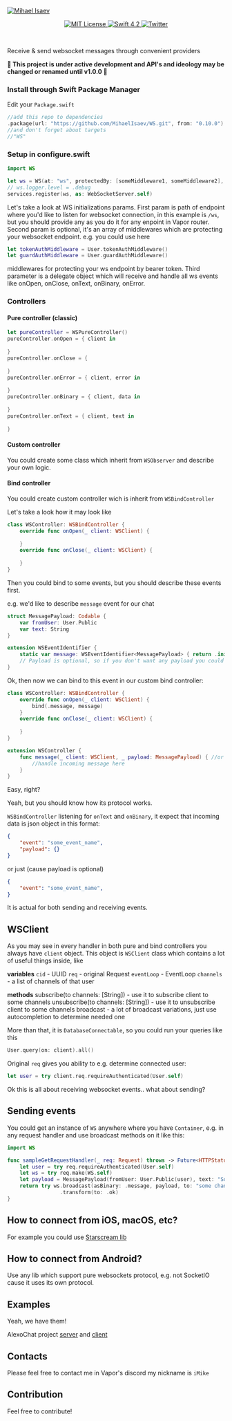 [![Mihael Isaev](https://user-images.githubusercontent.com/1272610/50386554-68238c80-0702-11e9-88ad-965ebfd75812.png)](http://mihaelisaev.com)

<p align="center">
    <a href="LICENSE">
        <img src="https://img.shields.io/badge/license-MIT-brightgreen.svg" alt="MIT License">
    </a>
    <a href="https://swift.org">
        <img src="https://img.shields.io/badge/swift-4.2-brightgreen.svg" alt="Swift 4.2">
    </a>
    <a href="https://twitter.com/VaporRussia">
        <img src="https://img.shields.io/badge/twitter-VaporRussia-5AA9E7.svg" alt="Twitter">
    </a>
</p>
<br>

Receive & send websocket messages through convenient providers

**🚧 This project is under active development and API's and ideology may be changed or renamed until v1.0.0 🚧**

### Install through Swift Package Manager

Edit your `Package.swift`

```swift
//add this repo to dependencies
.package(url: "https://github.com/MihaelIsaev/WS.git", from: "0.10.0")
//and don't forget about targets
//"WS"
```

### Setup in configure.swift

```swift
import WS

let ws = WS(at: "ws", protectedBy: [someMiddleware1, someMiddleware2], delegate: SOME_CONTROLLER)
// ws.logger.level = .debug
services.register(ws, as: WebSocketServer.self)
```
Let's take a look at WS initializations params.
First param is path of endpoint where you'd like to listen for websocket connection, in this example is `/ws`, but you should provide any as you do it for any enpoint in Vapor router.
Second param is optional, it's an array of middlewares which are protecting your websocket endpoint. e.g. you could use here 
```swift
let tokenAuthMiddleware = User.tokenAuthMiddleware()
let guardAuthMiddleware = User.guardAuthMiddleware()
```
middlewares for protecting your ws endpoint by bearer token.
Third parameter is a delegate object which will receive and handle all ws events like onOpen, onClose, onText, onBinary, onError.

### Controllers

#### Pure controller (classic)

```swift
let pureController = WSPureController()
pureController.onOpen = { client in
    
}
pureController.onClose = {
    
}
pureController.onError = { client, error in
    
}
pureController.onBinary = { client, data in
    
}
pureController.onText = { client, text in
    
}
```

#### Custom controller

You could create some class which inherit from `WSObserver` and describe your own logic.

#### Bind controller

You could create custom controller wich is inherit from `WSBindController`

Let's take a look how it may look like
```swift
class WSController: WSBindController {
    override func onOpen(_ client: WSClient) {
        
    }
    override func onClose(_ client: WSClient) {
        
    }
}
```
Then you could bind to some events, but you should describe these events first.

e.g. we'd like to describe `message` event for our chat
```swift
struct MessagePayload: Codable {
    var fromUser: User.Public
    var text: String
}

extension WSEventIdentifier {
    static var message: WSEventIdentifier<MessagePayload> { return .init("message") }
    // Payload is optional, so if you don't want any payload you could provide `NoPayload` as a paylaod class.
}
```
Ok, then now we can bind to this event in our custom bind controller:
```swift
class WSController: WSBindController {
    override func onOpen(_ client: WSClient) {
        bind(.message, message)
    }
    override func onClose(_ client: WSClient) {
        
    }
}

extension WSController {
    func message(_ client: WSClient, _ payload: MessagePayload) { //or without payload if it's not needed!
        //handle incoming message here
    }
}
```
Easy, right?

Yeah, but you should know how its protocol works.

`WSBindController` listening for `onText` and `onBinary`, it expect that incoming data is json object in this format:
```json
{
    "event": "some_event_name",
    "payload": {}
}
```
or just (cause payload is optional)
```json
{
    "event": "some_event_name",
}
```
It is actual for both sending and receiving events.

## WSClient

As you may see in every handler in both pure and bind controllers you always have `client` object. This object is `WSClient` class which contains a lot of useful things inside, like

**variables**
`cid` - UUID
`req` - original Request
`eventLoop` - EventLoop
`channels` - a list of channels of that user

**methods**
subscribe(to channels: [String]) - use it to subscribe client to some channels
unsubscribe(to channels: [String]) - use it to unsubscribe client to some channels
broadcast - a lot of broadcast variations, just use autocompletion to determine needed one

More than that, it is `DatabaseConnectable`, so you could run your queries like this
```swift
User.query(on: client).all()
```

Original `req` gives you ability to e.g. determine connected user:
```swift
let user = try client.req.requireAuthenticated(User.self)
```

Ok this is all about receiving websocket events.. what about sending?

## Sending events

You could get an instance of `WS` anywhere where you have `Container`, e.g. in any request handler and use broadcast methods on it like this:
```swift
import WS

func sampleGetRequestHandler(_ req: Request) throws -> Future<HTTPStatus> {
    let user = try req.requireAuthenticated(User.self)
    let ws = try req.make(WS.self)
    let payload = MessagePayload(fromUser: User.Public(user), text: "Some text")
    return try ws.broadcast(asBinary: .message, payload, to: "some channel", on: req)
                 .transform(to: .ok)
}
```

## How to connect from iOS, macOS, etc?

For example you could use [Starscream lib](https://github.com/daltoniam/Starscream)

## How to connect from Android?

Use any lib which support pure websockets protocol, e.g. not SocketIO cause it uses its own protocol.

## Examples

Yeah, we have them!

AlexoChat project [server](https://github.com/MihaelIsaev/AlexoChat) and [client](https://github.com/emvakar/Chat_client)

## Contacts

Please feel free to contact me in Vapor's discord my nickname is `iMike`

## Contribution

Feel free to contribute!
